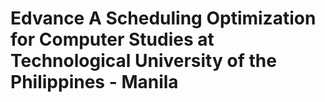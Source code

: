 # Edvance  A Scheduling Optimization for Computer Studies at Technological University of the Philippines - Manila
 
 
